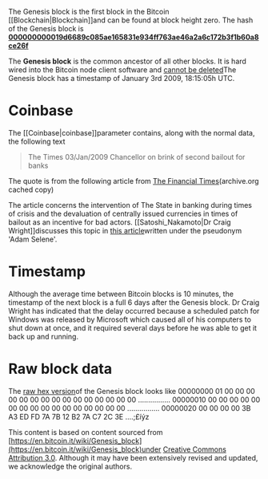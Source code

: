 The Genesis block is the first block in the Bitcoin
[[Blockchain|Blockchain]]and can be found at block
height zero. The hash of the Genesis block is
**[000000000019d6689c085ae165831e934ff763ae46a2a6c172b3f1b60a8ce26f](https://whatsonchain.com/block/000000000019d6689c085ae165831e934ff763ae46a2a6c172b3f1b60a8ce26f)**

The **Genesis block** is the common ancestor of all other blocks. It is
hard wired into the Bitcoin node client software and [cannot be
deleted](https://github.com/bitcoin-sv/bitcoin-sv/blob/master/src/chainparams.cpp)The Genesis block has a timestamp of January 3rd 2009, 18:15:05h UTC.

# Coinbase

The [[Coinbase|coinbase]]parameter contains, along with
the normal data, the following text
> The Times 03/Jan/2009 Chancellor on brink of second bailout for banks

The quote is from the following article from [The Financial
Times](https://web.archive.org/web/20140309004338/http://uk.reuters.com/article/2009/01/03/idUKPTIP32510920090103)(archive.org cached copy)

The article concerns the intervention of The State in banking during
times of crisis and the devaluation of centrally issued currencies in
times of bailout as an incentive for bad actors. [[Satoshi_Nakamoto|Dr Craig Wright]]discusses this topic
in [this
article](https://medium.com/@adam_selene/genesis-c5b4edff6b9c)written under the pseudonym \'Adam Selene\'.

# Timestamp

Although the average time between Bitcoin blocks is 10 minutes, the
timestamp of the next block is a full 6 days after the Genesis block. Dr
Craig Wright has indicated that the delay occurred because a scheduled
patch for Windows was released by Microsoft which caused all of his
computers to shut down at once, and it required several days before he
was able to get it back up and running.

# Raw block data

The [raw hex
version](https://bitcointalk.org/index.php)of the Genesis block looks like
    00000000   01 00 00 00 00 00 00 00  00 00 00 00 00 00 00 00   ................
    00000010   00 00 00 00 00 00 00 00  00 00 00 00 00 00 00 00   ................
    00000020   00 00 00 00 3B A3 ED FD  7A 7B 12 B2 7A C7 2C 3E   ....;£íýz

This content is based on content sourced from
[https://en.bitcoin.it/wiki/Genesis_block](https://en.bitcoin.it/wiki/Genesis_block)under [Creative Commons Attribution 3.0](https://creativecommons.org/licenses/by/3.0/). Although it may have been extensively revised and
updated, we acknowledge the original authors.
